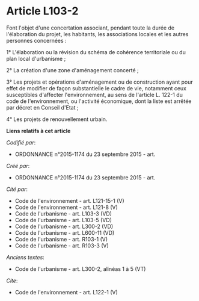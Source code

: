# Article L103-2

Font l'objet d'une concertation associant, pendant toute la durée de l'élaboration du projet, les habitants, les associations
locales et les autres personnes concernées : 

1° L'élaboration ou la révision du schéma de cohérence territoriale ou du plan local d'urbanisme ; 

2° La création d'une zone d'aménagement concerté ; 

3° Les projets et opérations d'aménagement ou de construction ayant pour effet de modifier de façon substantielle le cadre de
vie, notamment ceux susceptibles d'affecter l'environnement, au sens de l'article L. 122-1 du code de l'environnement, ou
l'activité économique, dont la liste est arrêtée par décret en Conseil d'Etat ; 

4° Les projets de renouvellement urbain.

**Liens relatifs à cet article**

_Codifié par_:

  - ORDONNANCE n°2015-1174 du 23 septembre 2015 - art.

_Créé par_:

  - ORDONNANCE n°2015-1174 du 23 septembre 2015 - art.

_Cité par_:

  - Code de l'environnement - art. L121-15-1 (V)
  - Code de l'environnement - art. L121-8 (V)
  - Code de l'urbanisme - art. L103-3 (VD)
  - Code de l'urbanisme - art. L103-5 (VD)
  - Code de l'urbanisme - art. L300-2 (VD)
  - Code de l'urbanisme - art. L600-11 (VD)
  - Code de l'urbanisme - art. R103-1 (V)
  - Code de l'urbanisme - art. R103-3 (V)

_Anciens textes_:

  - Code de l'urbanisme - art. L300-2, alinéas 1 à 5 (VT)

_Cite_:

  - Code de l'environnement - art. L122-1 (V)
